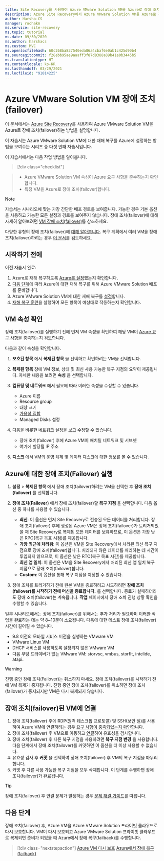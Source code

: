 ```yaml
---
title: Site Recovery를 사용하여 Azure VMware Solution VM을 Azure로 장애 조치(failover)
description: Azure Site Recovery에서 Azure VMware Solution VM을 Azure로 장애 조치(failover)하는 방법을 알아봅니다.
author: Harsha-CS
manager: rochakm
ms.service: site-recovery
ms.topic: tutorial
ms.date: 09/30/2020
ms.author: harshacs
ms.custom: MVC
ms.openlocfilehash: 60c268ba837540eda86a4cbaf6e0ab1c425d90b4
ms.sourcegitcommit: f28ebb95ae9aaaff3f87d8388a09b41e0b3445b5
ms.translationtype: HT
ms.contentlocale: ko-KR
ms.lasthandoff: 03/29/2021
ms.locfileid: "91814225"
---
```

# <a name="fail-over--azure-vmware-solution-vms"></a>Azure VMware Solution VM 장애 조치(failover)

이 문서에서는 [Azure Site Recovery](site-recovery-overview.md)를 사용하여 Azure VMware Solution VM을 Azure로 장애 조치(failover)하는 방법을 설명합니다.

이 자습서는 Azure VMware Solution VM에 대한 재해 복구를 Azure에 설정하는 방법을 보여주는 시리즈 중 다섯 번째 자습서입니다.

이 자습서에서는 다음 작업 방법을 알아봅니다.

> [!div class="checklist"]

> * Azure VMware Solution VM 속성이 Azure 요구 사항을 준수하는지 확인합니다.
> * 특정 VM을 Azure로 장애 조치(failover)합니다.

> [!NOTE]
> 자습서는 시나리오에 맞는 가장 간단한 배포 경로를 보여줍니다. 가능한 경우 기본 옵션을 사용하고 가능한 모든 설정과 경로를 보여주지 않습니다. 장애 조치(failover)에 대해 자세히 알아보려면 [VM 장애 조치(failover)](site-recovery-failover.md)를 참조하세요.

다양한 유형의 장애 조치(failover)에 [대해 알아봅니다](failover-failback-overview.md#types-of-failover). 복구 계획에서 여러 VM을 장애 조치(failover)하려는 경우 [이 문서](site-recovery-failover.md)를 검토하세요.

## <a name="before-you-start"></a>시작하기 전에

이전 자습서 완료:

1. Azure로 재해 복구하도록 [Azure를 설정](avs-tutorial-prepare-azure.md)했는지 확인합니다.
2. [다음 단계](avs-tutorial-prepare-avs.md)에 따라 Azure에 대한 재해 복구를 위해 Azure VMware Solution 배포를 준비합니다.
3. Azure VMware Solution VM에 대한 재해 복구를 [설정](avs-tutorial-replication.md)합니다.
4. [재해 복구 훈련](avs-tutorial-dr-drill-azure.md)을 실행하여 모든 항목이 예상대로 작동하는지 확인합니다.

## <a name="verify-vm-properties"></a>VM 속성 확인

장애 조치(failover)를 실행하기 전에 먼저 VM 속성을 확인하여 해당 VM이 [Azure 요구 사항](vmware-physical-azure-support-matrix.md#replicated-machines)을 충족하는지 검토합니다.

다음과 같이 속성을 확인합니다.

1. **보호된 항목** 에서 **복제된 항목** 을 선택하고 확인하려는 VM을 선택합니다.

2. **복제된 항목** 창에 VM 정보, 상태 및 최신 사용 가능한 복구 지점의 요약이 제공됩니다. 자세한 내용을 보려면 **속성** 을 선택합니다.

3. **컴퓨팅 및 네트워크** 에서 필요에 따라 이러한 속성을 수정할 수 있습니다.
    * Azure 이름
    * Resource group
    * 대상 크기
    * [가용성 집합](../virtual-machines/windows/tutorial-availability-sets.md)
    * Managed Disks 설정

4. 다음을 비롯한 네트워크 설정을 보고 수정할 수 있습니다.

    * 장애 조치(failover) 후에 Azure VM이 배치될 네트워크 및 서브넷
    * 여기에 할당될 IP 주소

5. **디스크** 에서 VM의 운영 체제 및 데이터 디스크에 대한 정보를 볼 수 있습니다.

## <a name="run-a-failover-to-azure"></a>Azure에 대한 장애 조치(Failover) 실행

1. **설정** > **복제된 항목** 에서 장애 조치(failover)하려는 VM을 선택한 후 **장애 조치(failover)** 를 선택합니다.
2. **장애 조치(Failover)** 에서 장애 조치(failover)할 **복구 지점** 을 선택합니다. 다음 옵션 중 하나를 사용할 수 있습니다.
   * **최신**: 이 옵션은 먼저 Site Recovery로 전송된 모든 데이터를 처리합니다. 장애 조치(failover) 후에 생성된 Azure VM은 장애 조치(failover)가 트리거되었을 때 Site Recovery로 복제된 모든 데이터를 보유하므로, 이 옵션은 가장 낮은 RPO(복구 목표 시점)를 제공합니다.
   * **가장 최근에 처리됨**: 이 옵션은 VM을 Site Recovery에서 처리된 최신 복구 지점으로 장애 조치(failover)합니다. 처리되지 않은 데이터를 처리하는 데 시간이 투입되지 않으므로, 이 옵션은 낮은 RTO(복구 목표 시간)를 제공합니다.
   * **최신 앱 일치**: 이 옵션은 VM을 Site Recovery에서 처리된 최신 앱 일치 복구 지점으로 장애 조치(failover)합니다.
   * **Custom**: 이 옵션을 통해 복구 지점을 지정할 수 있습니다.

3. 장애 조치를 트리거하기 전에 원본 VM을 종료하려고 시도하려면 **장애 조치(failover)를 시작하기 전에 머신을 종료합니다.** 를 선택합니다. 종료가 실패하더라도 장애 조치(failover)는 계속됩니다. **작업** 페이지에서 장애 조치 진행 상황 확인을 수행할 수 있습니다.

일부 시나리오에서는 장애 조치(failover)를 위해서는 추가 처리가 필요하며 이러한 작업을 완료하는 데는 약 8~10분이 소요됩니다. 다음에 대한 테스트 장애 조치(failover) 시간이 길어질 수 있습니다.

* 9.8 이전의 모바일 서비스 버전을 실행하는 VMware VM
* VMware Linux VM
* DHCP 서비스를 사용하도록 설정되지 않은 VMware VM
* 다음 부팅 드라이버가 없는 VMware VM: storvsc, vmbus, storflt, intelide, atapi.

> [!WARNING]
> 진행 중인 장애 조치(Failover)는 취소하지 마세요. 장애 조치(failover)를 시작하기 전에 VM 복제가 중지됩니다. 진행 중인 장애 조치(failover)를 취소하면 장애 조치(failover)가 중지되지만 VM은 다시 복제되지 않습니다.

## <a name="connect-to-failed-over-vm"></a>장애 조치(failover)된 VM에 연결

1. 장애 조치(failover) 후에 RDP(원격 데스크톱 프로토콜) 및 SSH(보안 셸)를 사용하여 Azure VM에 연결하려는 경우 [요구 사항이 충족되었는지 확인](failover-failback-overview.md#connect-to-azure-after-failover)합니다.
2. 장애 조치(failover) 후 VM으로 이동하고 [연결](../virtual-machines/windows/connect-logon.md)하여 유효성을 검사합니다.
3. 장애 조치(failover) 후 다른 복구 지점을 사용하려면 **복구 지점 변경** 을 사용합니다. 다음 단계에서 장애 조치(failover)를 커밋하면 이 옵션을 더 이상 사용할 수 없습니다.
4. 유효성 검사 후 **커밋** 을 선택하여 장애 조치(failover) 후 VM의 복구 지점을 마무리합니다.
5. 커밋 후 다른 사용 가능한 복구 지점을 모두 삭제합니다. 이 단계를 수행하면 장애 조치(failover)가 완료됩니다.

>[!TIP]
> 장애 조치(failover) 후 연결 문제가 발생하는 경우 [문제 해결 가이드](site-recovery-failover-to-azure-troubleshoot.md)를 따릅니다.

## <a name="next-steps"></a>다음 단계

장애 조치(failover) 후, Azure VM을 Azure VMware Solution 프라이빗 클라우드로 다시 보호합니다. VM이 다시 보호되고 Azure VMware Solution 프라이빗 클라우드로 복제되면 준비가 되었을 때 Azure에서 장애 복구(failback)를 수행합니다.


> [!div class="nextstepaction"]
> [Azure VM 다시 보호](avs-tutorial-reprotect.md)
> [Azure에서 장애 복구(failback)](avs-tutorial-failback.md)
